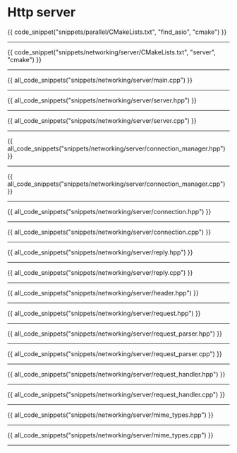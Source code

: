 # Http server

{{ code_snippet("snippets/parallel/CMakeLists.txt", "find_asio", "cmake") }}

<hr>

{{ code_snippet("snippets/networking/server/CMakeLists.txt", "server", "cmake") }}

<hr>

{{ all_code_snippets("snippets/networking/server/main.cpp") }}

<hr>

{{ all_code_snippets("snippets/networking/server/server.hpp") }}

<hr>

{{ all_code_snippets("snippets/networking/server/server.cpp") }}

<hr>

{{ all_code_snippets("snippets/networking/server/connection_manager.hpp") }}

<hr>

{{ all_code_snippets("snippets/networking/server/connection_manager.cpp") }}

<hr>

{{ all_code_snippets("snippets/networking/server/connection.hpp") }}

<hr>

{{ all_code_snippets("snippets/networking/server/connection.cpp") }}

<hr>

{{ all_code_snippets("snippets/networking/server/reply.hpp") }}

<hr>

{{ all_code_snippets("snippets/networking/server/reply.cpp") }}

<hr>

{{ all_code_snippets("snippets/networking/server/header.hpp") }}

<hr>

{{ all_code_snippets("snippets/networking/server/request.hpp") }}

<hr>

{{ all_code_snippets("snippets/networking/server/request_parser.hpp") }}

<hr>

{{ all_code_snippets("snippets/networking/server/request_parser.cpp") }}

<hr>

{{ all_code_snippets("snippets/networking/server/request_handler.hpp") }}

<hr>

{{ all_code_snippets("snippets/networking/server/request_handler.cpp") }}

<hr>

{{ all_code_snippets("snippets/networking/server/mime_types.hpp") }}

<hr>

{{ all_code_snippets("snippets/networking/server/mime_types.cpp") }}

<hr>






